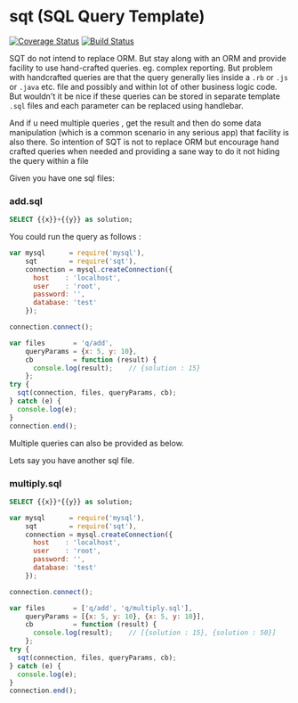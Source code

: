 # sqt (SQL Query Template)

[![Coverage Status](https://coveralls.io/repos/github/skeep/sqt/badge.svg?branch=master)](https://coveralls.io/github/skeep/sqt?branch=master)
[![Build Status](https://travis-ci.org/skeep/sqt.svg?branch=master)](https://travis-ci.org/skeep/sqt)

SQT do not intend to replace ORM. But stay along with an ORM and provide facility to use hand-crafted queries. eg. complex reporting.
But problem with handcrafted queries are that the query generally lies inside a `.rb` or `.js` or `.java` etc. file and possibly and within lot of other business logic code.
But wouldn't it be nice if these queries can be stored in separate template `.sql` files and each parameter can be replaced using handlebar.

And if u need multiple queries , get the result and then do some data manipulation (which is a common scenario in any serious app) 
that facility is also there.
So intention of SQT is not to replace ORM but encourage hand crafted queries when needed and providing a sane way to do it not hiding the query within a file

Given you have one sql files:
 
### add.sql
```sql
SELECT {{x}}+{{y}} as solution;
```


You could run the query as follows : 

```javascript
var mysql      = require('mysql'),
    sqt        = require('sqt'),
    connection = mysql.createConnection({
      host    : 'localhost',
      user    : 'root',
      password: '',
      database: 'test'
    });

connection.connect();

var files       = 'q/add',
    queryParams = {x: 5, y: 10},
    cb          = function (result) {
      console.log(result);    // {solution : 15}
    };
try {
  sqt(connection, files, queryParams, cb);
} catch (e) {
  console.log(e);
}
connection.end();
```

Multiple queries can also be provided as below.

Lets say you have another sql file.

### multiply.sql
```sql
SELECT {{x}}*{{y}} as solution;
```

```javascript
var mysql      = require('mysql'),
    sqt        = require('sqt'),
    connection = mysql.createConnection({
      host    : 'localhost',
      user    : 'root',
      password: '',
      database: 'test'
    });

connection.connect();

var files       = ['q/add', 'q/multiply.sql'],
    queryParams = [{x: 5, y: 10}, {x: 5, y: 10}],
    cb          = function (result) {
      console.log(result);    // [{solution : 15}, {solution : 50}]
    };
try {
  sqt(connection, files, queryParams, cb);
} catch (e) {
  console.log(e);
}
connection.end();
```
